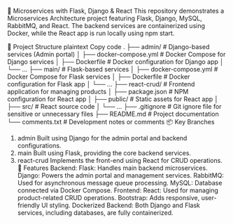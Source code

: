 🐍 Microservices with Flask, Django & React
This repository demonstrates a Microservices Architecture project featuring Flask, Django, MySQL, RabbitMQ, and React.
The backend services are containerized using Docker, while the React app is run locally using npm start.

📂 Project Structure
plaintext
Copy code
.
├── admin/               # Django-based services (Admin portal)
│   ├── docker-compose.yml # Docker Compose for Django services
│   ├── Dockerfile       # Docker configuration for Django app
│   └── ...
├── main/                # Flask-based services
│   ├── docker-compose.yml # Docker Compose for Flask services
│   ├── Dockerfile       # Docker configuration for Flask app
│   └── ...
├── react-crud/          # Frontend application for managing products
│   ├── package.json     # NPM configuration for React app
│   ├── public/          # Static assets for React app
│   ├── src/             # React source code
│   └── ...
├── .gitignore           # Git ignore file for sensitive or unnecessary files
├── README.md            # Project documentation
└── comments.txt         # Development notes or comments
📦 Key Branches
1. admin
Built using Django for the admin portal and backend configurations.
2. main
Built using Flask, providing the core backend services.
3. react-crud
Implements the front-end using React for CRUD operations.
🚀 Features
Backend:
Flask: Handles main backend microservices.
Django: Powers the admin portal and management services.
RabbitMQ: Used for asynchronous message queue processing.
MySQL: Database connected via Docker Compose.
Frontend:
React: Used for managing product-related CRUD operations.
Bootstrap: Adds responsive, user-friendly UI styling.
Dockerized Backend:
Both Django and Flask services, including databases, are fully containerized.
